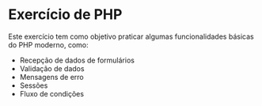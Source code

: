# Exercício de PHP

Este exercício tem como objetivo praticar algumas funcionalidades básicas do PHP moderno, como:

- Recepção de dados de formulários
- Validação de dados
- Mensagens de erro
- Sessões
- Fluxo de condições